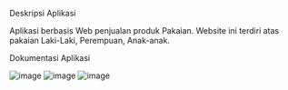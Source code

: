 Deskripsi Aplikasi

Aplikasi berbasis Web penjualan produk Pakaian. Website ini terdiri atas pakaian Laki-Laki, Perempuan, Anak-anak.

Dokumentasi Aplikasi

![image](https://github.com/user-attachments/assets/5fdaab7b-be91-4e4e-9714-780f1b95c908)
![image](https://github.com/user-attachments/assets/ce3e7ecc-35ac-4c86-b641-f66164fce59e)
![image](https://github.com/user-attachments/assets/3e68244d-5213-4389-9594-c0896f21071b)
